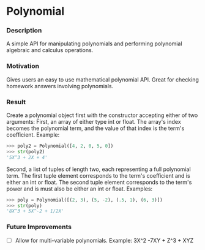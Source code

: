 # Polynomial

### Description
A simple API for manipulating polynomials and performing polynomial algebraic and calculus operations.

### Motivation
Gives users an easy to use mathematical polynomial API. Great for checking homework answers involving polynomials. 

### Result
Create a polynomial object first with the constructor accepting either of two arguments:
First, an array of either type int or float. The array's index becomes the polynomial term, and the value of that index is the term's coefficient. Example:
``` Python
>>> poly2 = Polynomial([4, 2, 0, 5, 0])
>>> str(poly2)
'5X^3 + 2X + 4'
```

Second, a list of tuples of length two, each representing a full polynomial term. The first tuple element corresponds to the term's coefficient and is either an int or float. The second tuple element corresponds to the term's power and is must also be either an int or float.
Examples:
``` Python
>>> poly = Polynomial([(2, 3), (5, -2), (.5, 1), (6, 3)])
>>> str(poly)
'8X^3 + 5X^-2 + 1/2X'
```

### Future Improvements
- [ ] Allow for multi-variable polynomials. Example: 3X^2 -7XY + Z^3 + XYZ
